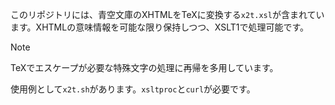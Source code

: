 このリポジトリには、青空文庫のXHTMLをTeXに変換する`x2t.xsl`が含まれています。XHTMLの意味情報を可能な限り保持しつつ、XSLT1で処理可能です。

> [!NOTE]
> TeXでエスケープが必要な特殊文字の処理に再帰を多用しています。

使用例として`x2t.sh`があります。`xsltproc`と`curl`が必要です。
